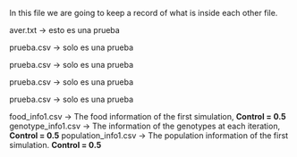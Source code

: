 In this file we are going to keep a record of what is inside each other file.

aver.txt -> esto es una prueba

prueba.csv -> solo es una prueba

prueba.csv -> solo es una prueba

prueba.csv -> solo es una prueba

prueba.csv -> solo es una prueba


food_info1.csv &rarr; The food information of the first simulation, **Control = 0.5**
genotype_info1.csv &rarr; The information of the genotypes at each iteration, **Control = 0.5**
population_info1.csv &rarr; The population information of the first simulation. **Control = 0.5** 
